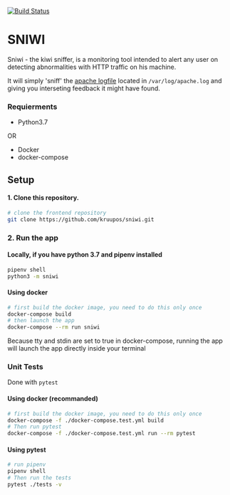 [![Build Status](https://travis-ci.org/kruupos/sniwi.svg?branch=master)](https://travis-ci.org/kruupos/sniwi)

# SNIWI

Sniwi - the kiwi sniffer, is a monitoring tool intended to alert any user on detecting abnormalities with HTTP traffic on his machine.

It will simply 'sniff' the [apache logfile](https://httpd.apache.org/docs/2.2/en/logs.html) located in `/var/log/apache.log` and giving you interseting feedback it might have found.

### Requierments

* Python3.7

OR

* Docker
* docker-compose

## Setup

#### 1. Clone this repository. 

```bash
# clone the frontend repository
git clone https://github.com/kruupos/sniwi.git
```

### 2. Run the app

#### Locally, if you have python 3.7 and pipenv installed 

```bash
pipenv shell
python3 -m sniwi
```

#### Using docker

```bash
# first build the docker image, you need to do this only once
docker-compose build
# then launch the app
docker-compose --rm run sniwi
```

Because tty and stdin are set to true in docker-compose, running the app will launch the app directly inside your terminal

### Unit Tests

Done with `pytest`

#### Using docker (recommanded)

```bash
# first build the docker image, you need to do this only once
docker-compose -f ./docker-compose.test.yml build
# Then run pytest
docker-compose -f ./docker-compose.test.yml run --rm pytest
```

#### Using pytest

```bash
# run pipenv
pipenv shell
# Then run the tests
pytest ./tests -v
```


